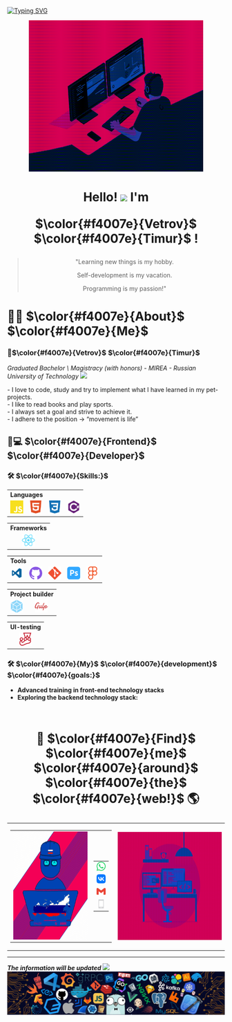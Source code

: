 [![Typing SVG](https://readme-typing-svg.herokuapp.com?font=Fira+Code&size=24&pause=1000&color=F4007E&random=false&width=435&lines=Welcome+to+my+profile+GitHub)](https://git.io/typing-svg)

<div align="center">
  <img alt="GIF" src="./gif/codeTest.gif" width="80%" height="350" />
</div>

<h1 align="center">
  Hello! 
  <img src="https://raw.githubusercontent.com/MartinHeinz/MartinHeinz/master/wave.gif" width="30px"> 
  I'm 
  <span>
  
  $\color{#f4007e}{Vetrov}$ $\color{#f4007e}{Timur}$ 
  </span>!
</h1>




<blockquote align="center">
  <p>"Learning new things is my hobby.</p>
  <p>Self-development is my vacation.</p>
  <p>Programming is my passion!"</p>
</blockquote>


# 🙋‍♂️<span> $\color{#f4007e}{About}$ $\color{#f4007e}{Me}$</span>

### 🚀<span>$\color{#f4007e}{Vetrov}$ $\color{#f4007e}{Timur}$</span>  
*Graduated Bachelor \ Magistracy (with honors) - MIREA - Russian University of Technology* <img src="https://emoji.slack-edge.com/T0172CCPGUW/party-blob/d7253707fa13e9ee.gif" width="30"/>
<div>
    <p style="margin: 0"> - I love to code, study and try to implement what I have learned in my pet-projects.</p>
    <p style="margin: 0"> - I like to read books and play sports.</p>
    <p style="margin: 0"> - I always set a goal and strive to achieve it.</p>
    <p style="margin: 0; margin-bottom: 25px"> - I adhere to the position → “movement is life”</p>
</div>

## <span>👨💻 $\color{#f4007e}{Frontend}$ $\color{#f4007e}{Developer}$ </span>

### 🛠️ <span>**$\color{#f4007e}{Skills:}$**</span> 


<table>
  <tr>
    <td colspan="4">
      <b>Languages</b>
    </td>
  </tr>
  <tr>
    <td>
      <img src="./img/icons/Languages/javascript.png" width="30px" />
    </td>
    <td>
      <img src="./img/icons/Languages/html5.png" width="30px" />
    </td>
    <td>
      <img src="./img/icons/Languages/css3.png" width="30px" />
    </td>
    <td>
      <img src="./img/icons/Languages/csharp-plain.png" width="30px" />
    </td>
  </tr>
</table>
<table>
  <tr>
    <td>
      <b>Frameworks</b>
    </td>
  </tr>
  <tr>
    <td align="center">
      <img src="./img/icons/Frameworks/react.png" width="30px" />
    </td>
  </tr>
</table>
<table>
  <tr>
    <td colspan="5"><b>Tools</b></td>
  </tr>
  <tr>
    <td>
      <img src="./img/icons/Tools/vs-code-logo-microsoft-svgrepo-com.png" width="30px" />
    </td>
    <td>
      <img src="./img/icons/Tools/github.png" width="30px" />
    </td>
    <td>
      <img src="./img/icons/Tools/git.png" width="30px" />
    </td>
    <td>
      <img src="./img/icons/Tools/adobephotoshop.png" width="30px" />
    </td>
    <td>
      <img src="./img/icons/Tools/figma.png" width="30px" />
    </td>
  </tr>
</table>
<table>
  <tr>
    <td colspan="2">
      <b>Project builder</b>
    </td>
  </tr>
  <tr>
    <td>
      <img src="./img/icons/ProjectBuilder/webpack.png" width="30px" />
    </td>
    <td>
      <img src="./img/icons/ProjectBuilder/gulp.png" width="30px" />
    </td>
  </tr>
</table>
<table>
  <tr>
    <td><b>UI-testing</b></td>
  </tr>
  <tr>
    <td align="center">
      <img src="./img/icons/UI-testing/jest.png" width="30px" />
    </td>
  </tr>
</table>

### 🛠️ <span>$\color{#f4007e}{My}$ $\color{#f4007e}{development}$ $\color{#f4007e}{goals:}$</span> 

- **Advanced training in front-end technology stacks**
- **Exploring the backend technology stack:**
<br>

<h1 align="center">
  <span>
  
  🔎 $\color{#f4007e}{Find}$ $\color{#f4007e}{me}$ $\color{#f4007e}{around}$ $\color{#f4007e}{the}$ $\color{#f4007e}{web!}$ 🌎 
  </span>
</h1>
<table align="center" width="100%">
  <tr>
    <td align="center">
      <table align="center" width="100%">
        <tr>
          <td align="center">
            <!-- <img width="250" height="250" src="./img/DeveloperFront.webp"> -->
            <img width="250" height="250" src="./img/S600xU_2x.png">
          </td>
          <td align="center">
            <table align="center" width="100%">
              <tr>
                <td align="center">
                  <a href="">
                    <img src="./img/icons/Contacts/whatsapp.png" width="30px" />
                  </a>
                </td>
              </tr>
              <tr>
                <td align="center">
                  <a href="">
                    <img src="./img/icons/Contacts/vk.png" width="30px" />
                  </a>
                </td>
              </tr>
              <tr>
                <td align="center">
                  <a href="https://twitter.com/">
                    <img src="./img/icons/Contacts/gmail.png" width="30px" />
                  </a>
                </td>
              </tr>
              <tr>
                <td align="center">
                  <a href="https://www.instagram.com/">
                    <img src="./img/icons/Contacts/phone_rudjosz71r98.png" width="30px" />
                  </a>
                </td>
              </tr>
            </table>
          </td>
        </tr>
      </table>
    </td>
    <td align="center">
      <img width="350" height="250" src="./gif/workspace.gif">
    </td>
  </tr>
</table>
<hr>

***The information will be updated***
<img src="https://emoji.slack-edge.com/T0172CCPGUW/party-blob/d7253707fa13e9ee.gif" width="30"/>
<img src="./img/footer.webp">

